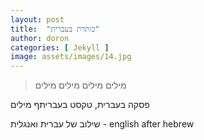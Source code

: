 ```yaml
---
layout: post
title:  "כותרת בעברית"
author: doron
categories: [ Jekyll ]
image: assets/images/14.jpg
---
```

> מילים מילים מילים מילים

פסקה בעברית, טקסט בעבריתף מילים

שילוב של עברית ואנגלית - english after hebrew


